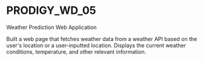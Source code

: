 # PRODIGY_WD_05

Weather Prediction Web Application

Built a web page that fetches weather data from a weather API based on the user's location or a user-inputted location. 
Displays the current weather conditions, temperature, and other relevant information.
